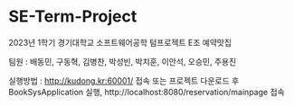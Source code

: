 # SE-Term-Project
2023년 1학기 경기대학교 소프트웨어공학 텀프로젝트 E조 예약맛집

팀원 : 배동민, 구동혁, 김병찬, 박성빈, 박치훈, 이안석, 오승민, 주용진

실행방법 : http://kudong.kr:60001/ 접속 또는 프로젝트 다운로드 후 BookSysApplication 실행, http://localhost:8080/reservation/mainpage 접속
